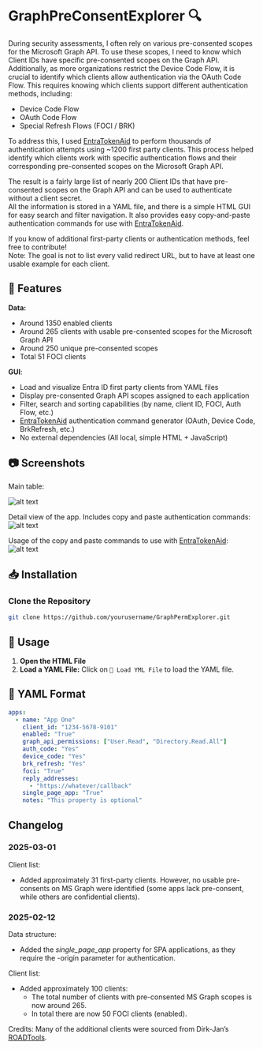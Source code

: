 # GraphPreConsentExplorer 🔍

During security assessments, I often rely on various pre-consented scopes for the Microsoft Graph API. To use these scopes, I need to know which Client IDs have specific pre-consented scopes on the Graph API. Additionally, as more organizations restrict the Device Code Flow, it is crucial to identify which clients allow authentication via the OAuth Code Flow. This requires knowing which clients support different authentication methods, including:
- Device Code Flow
- OAuth Code Flow
- Special Refresh Flows (FOCI / BRK)

To address this, I used [EntraTokenAid](https://github.com/zh54321/EntraTokenAid) to perform thousands of authentication attempts using ~1200 first party clients. This process helped identify which clients work with specific authentication flows and their corresponding pre-consented scopes on the Microsoft Graph API.

The result is a fairly large list of nearly 200 Client IDs that have pre-consented scopes on the Graph API and can be used to authenticate without a client secret.  
All the information is stored in a YAML file, and there is a simple HTML GUI for easy search and filter navigation. It also provides easy copy-and-paste authentication commands for use with [EntraTokenAid](https://github.com/zh54321/EntraTokenAid).

If you know of additional first-party clients or authentication methods, feel free to contribute!  
Note: The goal is not to list every valid redirect URL, but to have at least one usable example for each client.

## 🚀 Features

**Data:**
- Around 1350 enabled clients
- Around 265 clients with usable pre-consented scopes for the Microsoft Graph API
- Around 250 unique pre-consented scopes
- Total 51 FOCI clients


**GUI**:
- Load and visualize Entra ID first party clients from YAML files
- Display pre-consented Graph API scopes assigned to each application
- Filter, search and sorting capabilities (by name, client ID, FOCI, Auth Flow, etc.)
- [EntraTokenAid](https://github.com/zh54321/EntraTokenAid) authentication command generator (OAuth, Device Code, BrkRefresh, etc.)
- No external dependencies (All local, simple HTML + JavaScript)


## 📷 Screenshots
Main table:

![alt text](images/mainview.png)

Detail view of the app. Includes copy and paste authentication commands:  
![alt text](images/appdetails.png)

Usage of the copy and paste commands to use with [EntraTokenAid](https://github.com/zh54321/EntraTokenAid):  
![alt text](images/EntraTokenAid.png)

## 📥 Installation


### Clone the Repository
```bash
git clone https://github.com/yourusername/GraphPermExplorer.git
```

## 📌 Usage
1. **Open the HTML File**
2. **Load a YAML File:** Click on `📂 Load YML File` to load the YAML file.



## 📖 YAML Format
```yaml
apps:
  - name: "App One"
    client_id: "1234-5678-9101"
    enabled: "True"
    graph_api_permissions: ["User.Read", "Directory.Read.All"]
    auth_code: "Yes"
    device_code: "Yes"
    brk_refresh: "Yes"
    foci: "True"
    reply_addresses:
      - "https://whatever/callback"
    single_page_app: "True"
    notes: "This property is optional"
```

## Changelog

### 2025-03-01
Client list:
- Added approximately 31 first-party clients. However, no usable pre-consents on MS Graph were identified (some apps lack pre-consent, while others are confidential clients).

### 2025-02-12
Data structure:
- Added the *single_page_app* property for SPA applications, as they require the -origin parameter for authentication.

Client list:
- Added approximately 100 clients:
  - The total number of clients with pre-consented MS Graph scopes is now around 265.
  - In total there are now 50 FOCI clients (enabled). 

Credits: Many of the additional clients were sourced from Dirk-Jan’s [ROADTools](https://github.com/dirkjanm/ROADtools).
